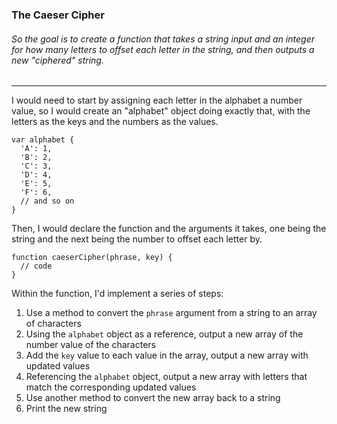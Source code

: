 ### The Caeser Cipher
###### So the goal is to create a function that takes a string input and an integer for how many letters to offset each letter in the string, and then outputs a new "ciphered" string.  
---
I would need to start by assigning each letter in the alphabet a number value, so I would create an "alphabet" object doing exactly that, with the letters as the keys and the numbers as the values.  
```
var alphabet {
  'A': 1,
  'B': 2,
  'C': 3,
  'D': 4,
  'E': 5,
  'F': 6,
  // and so on
}
```
Then, I would declare the function and the arguments it takes, one being the string and the next being the number to offset each letter by.
```
function caeserCipher(phrase, key) {
  // code
}
```
Within the function, I'd implement a series of steps:
1. Use a method to convert the `phrase` argument from a string to an array of characters
2. Using the `alphabet` object as a reference, output a new array of the number value of the characters
3. Add the `key` value to each value in the array, output a new array with updated values
4. Referencing the `alphabet` object, output a new array with letters that match the corresponding updated values
5. Use another method to convert the new array back to a string
6. Print the new string
